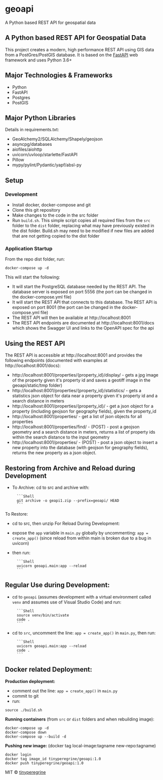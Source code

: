 # geoapi
A Python based REST API for geospatial data
## A Python based REST API for Geospatial Data
This project creates a modern, high performance REST API using GIS data from a PostGres/PostGIS database.  It is based on the <a href="https://fastapi.tiangolo.com" target="_blank">FastAPI</a> web framework and uses Python 3.6+

## Major Technologies & Frameworks
- Python
- FastAPI
- Postgres
- PostGIS

## Major Python Libraries
Details in requirements.txt:
- GeoAlchemy2/SQLAlchemy/Shapely/geojson
- asyncpg/databases
- aiofiles/aiohttp
- uvicorn/uvloop/starlette/FastAPI
- Pillow
- mypy/pylint/Pydantic/yapf/absl-py

## Setup
### Development
- Install docker, docker-compose and git
- Clone this git repository
- Make changes to the code in the src folder
- Run `build.sh`. This simple script copies all required files from the `src` folder to the `dist` folder, replacing what may have previously existed in the dist folder.  Build.sh may need to be modified if new files are added that are not getting copied to the dist folder

### Application Startup
From the repo dist folder, run:

```Shell
docker-compose up -d
```  
This will start the following:
- It will start the PostgreSQL database needed by the REST API.  The database server is exposed on port 5556 (the port can be changed in the docker-compose.yml file)
- It will start the REST API that connects to this database.  The REST API is exposed on port 8001 (the port can be changed in the docker-compose.yml file)
- The REST API will then be available at http://localhost:8001 
- The REST API endpoints are documented at http://localhost:8001/docs which shows the Swagger UI and links to the OpenAPI spec for the api 

## Using the REST API
The REST API is accessible at http://localhost:8001 and provides the following endpoints (documented with examples at http://localhost:8001/docs):
- http://localhost:8001/properties/{property_id}/display/ - gets a jpg image of the property given it's property id and saves a geotiff image in the geoapi/static/tmp folder)
- http://localhost:8001/properties/{property_id}/statistics/ - gets a statistics json object for data near a property given it's property id and a search distance in meters
- http://localhost:8001/properties/{property_id}/ - get a json object for a property (including geojson for geography fields), given the property_id
- http://localhost:8001/properties/ - get a list of json objects for all properties
- http://localhost:8001/properties/find/ - (POST) - post a geojson geometry and a search distance in meters, returns a list of property ids within the search distance to the input geometry
- http://localhost:8001/properties/ - (POST) - post a json object to insert a new property into the database (with geojson for geography fields), returns the new property as a json object.

## Restoring from Archive and Reload during Development
- To Archive: cd to src and archive with:

        ```Shell
        git archive -o geapi1.zip --prefix=geoapi/ HEAD
        ```
To Restore:
- cd to src, then unzip
For Reload During Development:
- expose the `app` variable in `main.py` globally by uncommenting: `app = create_app()` (since reload from within main is broken due to a bug in uvicorn)
- then run: 
        
        ```Shell
        uvicorn geoapi.main:app --reload
        ```

## Regular Use during Development:
- cd to `geoapi` (assumes development with a virtual environment called `venv` and assumes use of Visual Studio Code) and run:
        
        ```Shell
        source venv/bin/activate
        code .
        ```

- cd to `src`, uncomment the line: `app = create_app()` in `main.py`, then run:
        
        ```Shell
        uvicorn geoapi.main:app --reload
        code .
        ```

## Docker related Deployment:
**Production deployment:**
- comment out the line: `app = create_app()` in `main.py`
- commit to git
- run:

```Shell
source ./build.sh
```

**Running containers** (from `src` or `dist` folders and when rebuilding image):

```Shell
docker-compose up -d
docker-compose down
docker-compose up --build -d
```

**Pushing new image:**
(docker tag local-image:tagname new-repo:tagname)

```Shell
docker login
docker tag image_id tinyperegrine/geoapi:1.0
docker push tinyperegrine/geoapi:1.0
```

MIT © [tinyperegrine]()
